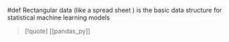#def 
Rectangular data (like a spread sheet )
is the basic data structure for statistical machine learning models 
>[!quote] [[pandas_py]]